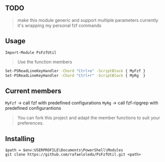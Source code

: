 ## TODO

> make this module generic and support multiple parameters
> currently it's wrapping my personal fzf commands

## Usage
`Import-Module PsFzfUtil`

> Use the function members

```sh
Set-PSReadLineKeyHandler -Chord "Ctrl+o" -ScriptBlock { MyFzf }
Set-PSReadLineKeyHandler -Chord "Ctrl+r" -ScriptBlock { MyRg  }
```

## Current members

`MyFzf` -> call fzf with predefined configurations
`MyRg` -> call fzf-ripgrep with predefined configurantions

> You can fork this project and adapt the member functions to suit your preferences.

## Installing

```
$path = $env:USERPROFILE\Documents\PowerShell\Modules
git clone https://github.com/rafaeloledo/PsFzfUtil.git <path>
```

